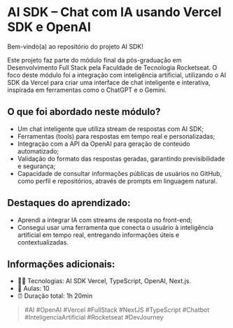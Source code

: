 # AI SDK – Chat com IA usando Vercel SDK e OpenAI

Bem-vindo(a) ao repositório do projeto AI SDK!

Este projeto faz parte do módulo final da pós-graduação em Desenvolvimento Full Stack pela Faculdade de Tecnologia Rocketseat. O foco deste módulo foi a integração com inteligência artificial, utilizando o AI SDK da Vercel para criar uma interface de chat inteligente e interativa, inspirada em ferramentas como o ChatGPT e o Gemini.

## O que foi abordado neste módulo?

- Um chat inteligente que utiliza stream de respostas com AI SDK;
- Ferramentas (tools) para respostas em tempo real e personalizadas;
- Integração com a API da OpenAI para geração de conteúdo automatizado;
- Validação do formato das respostas geradas, garantindo previsibilidade e segurança;
- Capacidade de consultar informações públicas de usuários no GitHub, como perfil e repositórios, através de prompts em linguagem natural.

## Destaques do aprendizado:

- Aprendi a integrar IA com streams de resposta no front-end;
- Consegui usar uma ferramenta que conecta o usuário à inteligência artificial em tempo real, entregando informações úteis e contextualizadas.

## Informações adicionais:

- 👨‍💻 Tecnologias: AI SDK Vercel, TypeScript, OpenAI, Next.js.
- 📘 Aulas: 10
- ⏰ Duração total: 1h 20min

> #AI #OpenAI #Vercel #FullStack #NextJS #TypeScript #Chatbot #InteligenciaArtificial #Rocketseat #DevJourney
